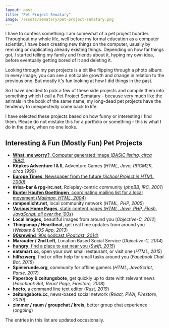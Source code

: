 ```yaml
---
layout: post
title: "Pet Project Sematary"
image: /assets/sematary/pet-project-sematary.png
---
```

I have to confess something: I am somewhat of a pet project hoarder.
Throughout my whole life, well before my formal education as a computer scientist,
I have been creating new things on the computer, usually by remixing or duplicating 
already existing things. Depending on how far things got, I started telling my family and
friends about it, hyping my own idea, before eventually getting bored of it and deleting 
it.

Looking through my pet projects is a bit like flipping through a photo album: 
In every image, you can see a noticable growth and change in relation to the previous one.
But mostly it's fun looking at how I did things in the past.

So I have decided to pick a few of these side projects and compile them into something
which I call a Pet Project Sematary - because very much like the animals in the book
of the same name, my long-dead pet projects have the tendency to unexpectedly come 
back to life.

I have selected these projects based on how funny or interesting I find them.
Please do not mistake this for a portfolio or something - this is what I do in the
dark, when no one looks.

## Interesting & Fun (Mostly Fun) Pet Projects

* [**What, me worry?**, Computer generated image (*BASIC listing, circa 1994*)](/sematary/what-me-worry) 
* **Köpkes Adventure I & II**, Adventure Games (*HTML, Java, RPGM2K, circa 1999*)
* [**Europe Times**, Newspaper from the future (*School Project in HTML, 2000*)](/sematary/europe-times)
* **#risa-bar & rpg-irc.net**, Roleplay-centric community (*phpBB, IRC, 2001*)
* [**Bunter Haufen Goettingen**, coordinating mailing list for a local movement (*Mailman, HTML, 2004*)](/sematary/bunter-haufen)
* **rampenlicht.net**, local community network (*HTML, PHP, 2005*)
* [**Various Home Pages**, static content pages (*HTML, Java, PHP, Flash, JavaScript, all over the '00s*)](/sematary/static-pages)
* **Local Images**, beautiful images from around you (*Objective-C, 2012*)
* **Thingsmap / Heartbeat**, get real time updates from around you (*Website & iOS App, 2013*)
* [**90srewind**, 90s podcast (*Podcast, 2014*)](/sematary/90srewind)
* **Marauder / 2nd Left**, Location Based Social Service  (*Objective-C, 2014*) 
* [**hungry**, find a place to eat near you (*Swift,  2015*)](/sematary/hungry)
* **eatsmart.cc**, open your own small restaurant, or visit one (*HTML, 2015*)
* **hilfszwerg**, find or offer help for small tasks around you (*Facebook Chat Bot, 2016*) 
* **Spielerunde.org**, community for offline gamers (*HTML, JavaScript, Parse, 2017*)
* **Paperboy & zeitungsbote**, get quickly up to date with relevant news (*Facebook Bot, React Page, Firestore, 2018*)
* [**hecto**, a command line text editor (*Rust, 2019*)](/sematary/hecto)
* **zeitungsbote.cc**, news-based social network (*React, PWA, Firestore, 2020*)
* **zimmer / raum / groupchat / kreis**, better group chat experience (*ongoing*)

The entries in this list are updated occasionally.